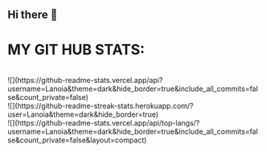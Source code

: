 ## Hi there 👋

<h1>MY GIT HUB STATS:</h1>
<br>
![](https://github-readme-stats.vercel.app/api?username=Lanoia&theme=dark&hide_border=true&include_all_commits=false&count_private=false)<br/>
![](https://github-readme-streak-stats.herokuapp.com/?user=Lanoia&theme=dark&hide_border=true)<br/>
![](https://github-readme-stats.vercel.app/api/top-langs/?username=Lanoia&theme=dark&hide_border=true&include_all_commits=false&count_private=false&layout=compact)
